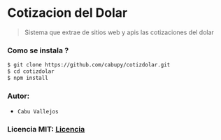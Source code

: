 # Cotizacion del Dolar

> Sistema que extrae de sitios web y apis las cotizaciones del dolar

### Como se instala ?

```sh
$ git clone https://github.com/cabupy/cotizdolar.git
$ cd cotizdolar
$ npm install
```

### Autor:

- `Cabu Vallejos`

### Licencia MIT: [Licencia](https://github.com/cabupy/cotizdolar/blob/master/LICENSE)

